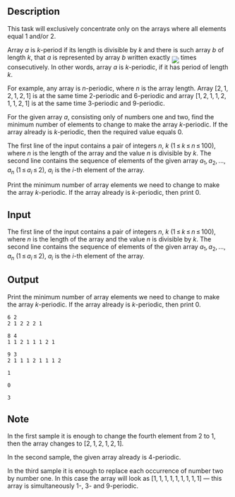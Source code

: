 ## Description

<div><p>This task will exclusively concentrate only on the arrays where all elements equal 1 and/or 2.</p><p>Array <span class="tex-span"><i>a</i></span> is <span class="tex-span"><i>k</i></span>-period if its length is divisible by <span class="tex-span"><i>k</i></span> and there is such array <span class="tex-span"><i>b</i></span> of length <span class="tex-span"><i>k</i></span>, that <span class="tex-span"><i>a</i></span> is represented by array <span class="tex-span"><i>b</i></span> written exactly <img align="middle" class="tex-formula" src="file://sQQ9Hf8W.png" style="max-width: 100.0%;max-height: 100.0%;"> times consecutively. In other words, array <span class="tex-span"><i>a</i></span> is <span class="tex-span"><i>k</i></span>-periodic, if it has period of length <span class="tex-span"><i>k</i></span>.</p><p>For example, any array is <span class="tex-span"><i>n</i></span>-periodic, where <span class="tex-span"><i>n</i></span> is the array length. Array <span class="tex-span">[2, 1, 2, 1, 2, 1]</span> is at the same time 2-periodic and 6-periodic and array <span class="tex-span">[1, 2, 1, 1, 2, 1, 1, 2, 1]</span> is at the same time 3-periodic and 9-periodic.</p><p>For the given array <span class="tex-span"><i>a</i></span>, consisting only of numbers one and two, find the minimum number of elements to change to make the array <span class="tex-span"><i>k</i></span>-periodic. If the array already is <span class="tex-span"><i>k</i></span>-periodic, then the required value equals <span class="tex-span">0</span>.</p></div><div class="input-specification"><p>The first line of the input contains a pair of integers <span class="tex-span"><i>n</i></span>, <span class="tex-span"><i>k</i></span> (<span class="tex-span">1 ≤ <i>k</i> ≤ <i>n</i> ≤ 100)</span>, where <span class="tex-span"><i>n</i></span> is the length of the array and the value <span class="tex-span"><i>n</i></span> is divisible by <span class="tex-span"><i>k</i></span>. The second line contains the sequence of elements of the given array <span class="tex-span"><i>a</i><sub class="lower-index">1</sub>, <i>a</i><sub class="lower-index">2</sub>, ..., <i>a</i><sub class="lower-index"><i>n</i></sub></span> (<span class="tex-span">1 ≤ <i>a</i><sub class="lower-index"><i>i</i></sub> ≤ 2</span>), <span class="tex-span"><i>a</i><sub class="lower-index"><i>i</i></sub></span> is the <span class="tex-span"><i>i</i></span>-th element of the array.</p></div><div class="output-specification"><p>Print the minimum number of array elements we need to change to make the array <span class="tex-span"><i>k</i></span>-periodic. If the array already is <span class="tex-span"><i>k</i></span>-periodic, then print <span class="tex-font-style-tt">0</span>.</p></div>

## Input

<p>The first line of the input contains a pair of integers <span class="tex-span"><i>n</i></span>, <span class="tex-span"><i>k</i></span> (<span class="tex-span">1 ≤ <i>k</i> ≤ <i>n</i> ≤ 100)</span>, where <span class="tex-span"><i>n</i></span> is the length of the array and the value <span class="tex-span"><i>n</i></span> is divisible by <span class="tex-span"><i>k</i></span>. The second line contains the sequence of elements of the given array <span class="tex-span"><i>a</i><sub class="lower-index">1</sub>, <i>a</i><sub class="lower-index">2</sub>, ..., <i>a</i><sub class="lower-index"><i>n</i></sub></span> (<span class="tex-span">1 ≤ <i>a</i><sub class="lower-index"><i>i</i></sub> ≤ 2</span>), <span class="tex-span"><i>a</i><sub class="lower-index"><i>i</i></sub></span> is the <span class="tex-span"><i>i</i></span>-th element of the array.</p>

## Output

<p>Print the minimum number of array elements we need to change to make the array <span class="tex-span"><i>k</i></span>-periodic. If the array already is <span class="tex-span"><i>k</i></span>-periodic, then print <span class="tex-font-style-tt">0</span>.</p>





```input1
6 2
2 1 2 2 2 1

```




```input2
8 4
1 1 2 1 1 1 2 1

```




```input3
9 3
2 1 1 1 2 1 1 1 2

```




```output1
1

```




```output2
0

```




```output3
3

```



## Note

<p>In the first sample it is enough to change the fourth element from <span class="tex-font-style-tt">2</span> to <span class="tex-font-style-tt">1</span>, then the array changes to <span class="tex-span">[2, 1, 2, 1, 2, 1]</span>.</p><p>In the second sample, the given array already is 4-periodic.</p><p>In the third sample it is enough to replace each occurrence of number two by number one. In this case the array will look as <span class="tex-span">[1, 1, 1, 1, 1, 1, 1, 1, 1]</span> — this array is simultaneously 1-, 3- and 9-periodic.</p>
